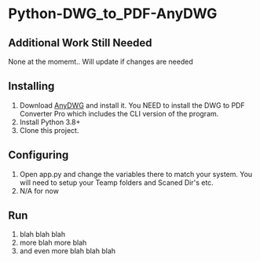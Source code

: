 # Python-DWG_to_PDF-AnyDWG

Additional Work Still Needed
--------------------------------------------
None at the momemt.. Will update if changes are needed


Installing
--------------------------------------------
1. Download <a href="https://anydwg.com/dwg2pdf/">AnyDWG</a> and install it. You NEED to install the DWG to PDF Converter Pro which includes the CLI version of the program.
2. Install Python 3.8+
3. Clone this project.


Configuring
--------------------------------------------
1. Open app.py and change the variables there to match your system. You will need to setup your Teamp folders and Scaned Dir's etc.
2. N/A for now


Run
--------------------------------------------
1. blah blah blah
2. more blah more blah
3. and even more blah blah blah
